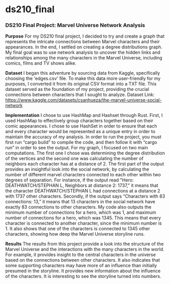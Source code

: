 # ds210_final
### DS210 Final Project: Marvel Universe Network Analysis
**Purpose**
For my DS210 final project, I decided to try and create a graph that represents the intricate connections between Marvel characters and their appearances. In the end, I settled on creating a degree distributions graph. My final goal was to use network analysis to uncover the hidden links and relationships among the many characters in the Marvel Universe, including comics, films and TV shows alike. 

**Dataset**
I began this adventure by sourcing data from Kaggle, specifically choosing the 'edges.csv' file. To make this data more user-friendly for my purposes, I converted it from its original CSV format into a TXT file. This dataset served as the foundation of my project, providing the crucial connections between characters that I sought to analyze.
Dataset Link: https://www.kaggle.com/datasets/csanhueza/the-marvel-universe-social-network

**Implementation**
I chose to use HashMap and Hashset through Rust. First, I used HashMap to effectively group characters together based on their comic appearances. I chose to use HashSet in order to ensure that each and every character would be represented as a unique entry in order to maintain the accuracy of my analysis. In order to run the project, you must first run “cargo build” to compile the code, and then follow it with “cargo run” in order to see the output. 
For my graph, I focused on two main computations. The first one I chose was determining the degree distribution of the vertices and the second one was calculating the number of neighbors each character has at a distance of 2. The first part of the output provides an insightful look into the social network, by calculating the number of different marvel characters connected to each other within two degrees of separation. For instance, if the output read "Hero: DEATHWATCH/STEPHAN L, Neighbors at distance 2: 1737," it means that the character DEATHWATCH/STEPHAN L had connections at a distance 2 with 1737 other characters. Secondly, if the output says “Characters with 83 connections: 13,” it means that 13 characters in the social network have exactly 83 connections to other characters. My code also outputs the minimum number of connections for a hero, which was 1, and maximum number of connections for a hero, which was 1345. This means that every character is connected to another character, since the minimum number is 1. It also shows that one of the characters is connected to 1345 other characters, showing how deep the Marvel Universe storyline runs.

**Results**
The results from this project provide a look into the structure of the Marvel Universe and the interactions with the many characters in the world. For example, it provides insight to the central characters in the universe based on the connections between other characters. It also indicates that some supporting characters may have more of an influence than initially presumed in the storyline. It provides new information about the influence of the characters. It is interesting to see the storyline turned into numbers. 
